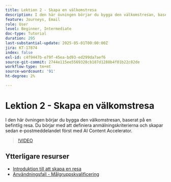 ```yaml
---
title: Lektion 2 - Skapa en välkomstresa
description: I den här övningen börjar du bygga den välkomstresan, baserat på en befintlig resa. Du börjar med att definiera anmälningskriterierna och skapar sedan e-postmeddelandet först med AI Content Accelerator.
feature: Journeys, Email
role: User
level: Beginner, Intermediate
doc-type: Tutorial
duration: 295
last-substantial-update: 2025-05-01T00:00:00Z
jira: KT-17874
index: false
exl-id: c4f9447b-e79f-45ea-bd93-ed299da7aef6
source-git-commit: 2744e115ee5569328cb187d1288b4f01b22c82de
workflow-type: tm+mt
source-wordcount: '91'
ht-degree: 2%

---
```


# Lektion 2 - Skapa en välkomstresa

I den här övningen börjar du bygga den välkomstresan, baserat på en befintlig resa. Du börjar med att definiera anmälningskriterierna och skapar sedan e-postmeddelandet först med AI Content Accelerator.

>[!VIDEO](https://video.tv.adobe.com/v/3457896/?learn=on&enablevpops)

## Ytterligare resurser

* [Introduktion till att skapa en resa](/help/create-journeys/introduction-to-building-a-journey.md)
* [Användningsfall - Målgruppskvalificering](/help/create-journeys/use-case-audience-qualification.md)
